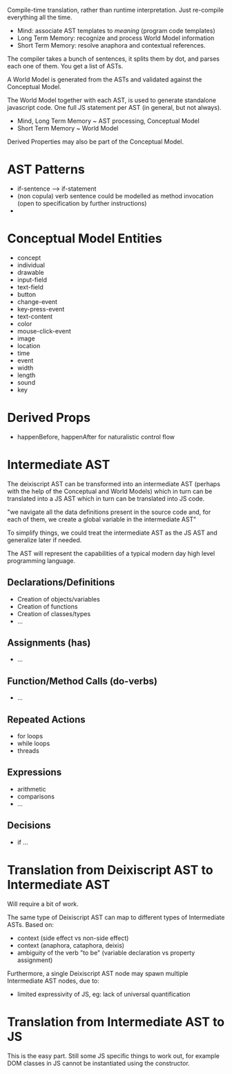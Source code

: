 Compile-time translation, rather than runtime interpretation. Just re-compile everything all the time.

* Mind: associate AST templates to *meaning* (program code templates)
* Long Term Memory: recognize and process World Model information
* Short Term Memory: resolve anaphora and contextual references.

The compiler takes a bunch of sentences, it splits them by dot, and parses each one of them. You get a list of ASTs.

A World Model is generated from the ASTs and validated against the Conceptual Model.

The World Model together with each AST, is used to generate standalone javascript code. One full JS statement per AST (in general, but not always).

* Mind, Long Term Memory ~ AST processing, Conceptual Model
* Short Term Memory ~ World Model

Derived Properties may also be part of the Conceptual Model.

# AST Patterns
* if-sentence --> if-statement
* (non copula) verb sentence could be modelled as method invocation (open to specification by further instructions)
* 

# Conceptual Model Entities
* concept
* individual
* drawable
* input-field
* text-field
* button
* change-event
* key-press-event
* text-content
* color
* mouse-click-event
* image
* location
* time
* event
* width
* length
* sound
* key

# Derived Props
* happenBefore, happenAfter for naturalistic control flow



# Intermediate AST

The deixiscript AST can be transformed into an intermediate AST (perhaps with the help of the Conceptual and World Models) which in turn can be translated into a JS AST which in turn can be translated into JS code.

"we navigate all the data definitions present in the source code and, for each of them, we create a global variable in the intermediate AST"

To simplify things, we could treat the intermediate AST as the JS AST and generalize later if needed.

The AST will represent the capabilities of a typical modern day high level programming language.

## Declarations/Definitions
* Creation of objects/variables
* Creation of functions
* Creation of classes/types
* ...
## Assignments (has)
* ...
## Function/Method Calls (do-verbs)
* ...
## Repeated Actions
* for loops
* while loops
* threads
## Expressions
* arithmetic
* comparisons
* ...
## Decisions
* if ...


# Translation from Deixiscript AST to Intermediate AST

Will require a bit of work.

The same type of Deixiscript AST can map to different types of Intermediate ASTs. Based on:

* context (side effect vs non-side effect)
* context (anaphora, cataphora, deixis)
* ambiguity of the verb "to be" (variable declaration vs property assignment)

Furthermore, a single Deixiscript AST node may spawn multiple Intermediate AST nodes, due to:

* limited expressivity of JS, eg: lack of universal quantification


# Translation from Intermediate AST to JS

This is the easy part. Still some JS specific things to work out, for example DOM classes in JS cannot be instantiated using the constructor.


